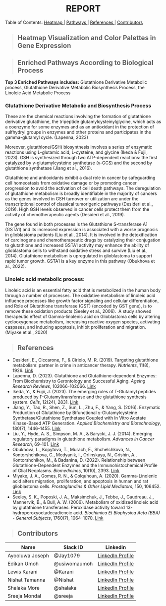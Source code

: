 <h1 align="center"> REPORT </h1>

<a align="center"> Table of Contents: </a>
  <a href="#Heatmap-Visualization-and-Color-Palettes-in-Gene-Expression"> Heatmap </a> | 
  <a href="#enriched-pathways-according-to-biological-process"> Pathways </a> | 
  <a href="#References"> References </a> |
  <a href="#Contributors"> Contributors </a> 
</a>

>  ## Heatmap Visualization and Color Palettes in Gene Expression


>  ## Enriched Pathways According to Biological Process

**Top 3 Enriched Pathways includes:** Glutathione Derivative Metabolic process, Glutathione Derivative Metabolic Biosynthesis Process, the Linoleic Acid Metabolic Process

### Glutathione Derivative Metabolic and Biosynthesis Process

These are the chemical reactions involving the formation of glutathione derivative glutathione, the tripeptide glutamylcysteinylglycine, which acts as a coenzyme for some enzymes and as an antioxidant in the protection of sulfhydryl groups in enzymes and other proteins and participates in the gamma-glutamyl cycle. (Lapenna, 2023)

Moreover, glutathione(GSH) biosynthesis involves a series of enzymatic reactions using L-glutamic acid, L-cysteine, and glycine (Ikeda & Fujii, 2023). GSH is synthesized through two ATP-dependent reactions: the first catalyzed by γ-glutamylcysteine synthetase (γ-GCS) and the second by glutathione synthetase (Jiang et al., 2016).

Glutathione and antioxidants exhibit a dual role in cancer by safeguarding cell homeostasis from oxidative damage or by promoting cancer progression to avoid the activation of cell death pathways. The deregulation of glutathione metabolism is broadly identifiable in the majority of cancers as the genes involved in GSH turnover or utilization are under the transcriptional control of classical tumorigenic pathways (Desideri et al., 2019). High GSH levels observed in cancer cells protect them from the activity of chemotherapeutic agents (Desideri et al., 2019).

The gene found in both processes is the Glutathione S-transferase A1 (GSTA1) and its increased expression is associated with a worse prognosis in glioblastoma patients (Liu et al., 2014). It is involved in the detoxification of carcinogens and chemotherapeutic drugs by catalyzing their conjugation to glutathione and increased GSTA1 activity may enhance the ability of glioblastoma cells to withstand oxidative stress and survive (Liu et al., 2014). Glutathione metabolism is upregulated in glioblastoma to support rapid tumor growth. GSTA1 is a key enzyme in this pathway (Obukhova et al., 2022).

### Linoleic acid metabolic process:
Linoleic acid is an essential fatty acid that is metabolized in the human body through a number of processes. The oxidative metabolism of linoleic acid influence processes like growth factor signaling and cellular differentiation, and Role of Glutathione transferase (GST) (encoded by GST gene), is to remove these oxidation products (Seeley et al., 2006). 
A study showed therapeutic effect of Gamma-linolenic acid on Glioblastoma cells by altering cyclooxygenase metabolism, increasing reactive oxygen species, activating caspases, and inducing apoptosis, inhibit proliferation and migration. (Miyake et al., 2020)

>  ## References
- Desideri, E., Ciccarone, F., & Ciriolo, M. R. (2019). Targeting glutathione metabolism: partner in crime in anticancer therapy. *Nutrients*, 11(8), 1926. [Link](https://doi.org/10.3390/nu11081926)
- Lapenna, D. (2023). Glutathione and Glutathione-dependent Enzymes: From Biochemistry to Gerontology and Successful Aging. *Ageing Research Reviews*, 102066-102066. [Link](https://doi.org/10.1016/j.arr.2023.102066)
- Ikeda, Y., & Fujii, J. (2023). The emerging roles of Γ-Glutamyl peptides produced by Γ-Glutamyltransferase and the glutathione synthesis system. *Cells*, 12(24), 2831. [Link](https://doi.org/10.3390/cells12242831)
- Jiang, Y., Tao, R., Shen, Z., Sun, L., Zhu, F., & Yang, S. (2016). Enzymatic Production of Glutathione by Bifunctional γ-Glutamylcysteine Synthetase/Glutathione Synthetase Coupled with In Vitro Acetate Kinase-Based ATP Generation. *Applied Biochemistry and Biotechnology*, 180(7), 1446–1455. [Link](https://doi.org/10.1007/s12010-016-2178-5)
- Liu, Y., Hyde, A. S., Simpson, M. A., & Barycki, J. J. (2014). Emerging regulatory paradigms in glutathione metabolism. *Advances in Cancer Research*, 69–101. [Link](https://doi.org/10.1016/b978-0-12-420117-0.00002-5)
- Obukhova, L., Kopytova, T., Murach, E., Shchelchkova, N., Kontorshchikova, C., Medyanik, I., Orlinskaya, N., Grishin, A., Kontorshchikov, M., & Badanina, D. (2022). Relationship between Glutathione-Dependent Enzymes and the Immunohistochemical Profile of Glial Neoplasms. *Biomedicines*, 10(10), 2393. [Link](https://doi.org/10.3390/biomedicines10102393)
- Miyake, J. A., Gomes, R. N., & Colquhoun, A. (2020). Gamma-Linolenic acid alters migration, proliferation, and apoptosis in human and rat glioblastoma cells. *Prostaglandins & Other Lipid Mediators*, 150, 106452. [Link](https://doi.org/10.1016/j.prostaglandins.2020.106452)
- Seeley, S. K., Poposki, J. A., Maksimchuk, J., Tebbe, J., Gaudreau, J., Mannervik, B., & Bull, A. W. (2006). Metabolism of oxidized linoleic acid by glutathione transferases: Peroxidase activity toward 13-hydroperoxyoctadecadienoic acid. *Biochimica Et Biophysica Acta (BBA) - General Subjects*, 1760(7), 1064–1070. [Link](https://doi.org/10.1016/j.bbagen.2006.02.020)

>  ## Contributors
|Name|Slack ID|Linkedin|
| ----------- |----------- |----------- |
|Ayooluwa Joseph|@Jay1079| <a href="https://www.linkedin.com/in/ayooluwa-joseph" target="_blank">	LinkedIn Profile</a> |
|Edikan Umoh|@usiwomaumoh| <a href="." target="_blank">	LinkedIn Profile</a>|
|Lewis Karani|@Karani|<a href="https://www.linkedin.com/in/lewis-karani/" target="_blank">	LinkedIn Profile</a>|
|Nishat Tamanna|@Nishat| <a href="." target="_blank">	LinkedIn Profile</a>|
|Shalaka More|@shalaka| <a href="https://www.linkedin.com/in/shalaka-more-03277913b/" target="_blank">	LinkedIn Profile</a>  |
|Sreeja Mondal|@sreeja| <a href="https://linkedin.com/in/sreejamondal263/" target="_blank">	LinkedIn Profile</a> |
